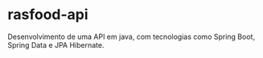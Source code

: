 # rasfood-api
Desenvolvimento de uma API em java, com tecnologias como Spring Boot, Spring Data e JPA Hibernate.
